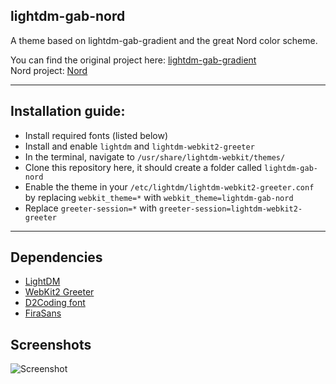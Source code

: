 ## lightdm-gab-nord
A theme based on lightdm-gab-gradient and the great Nord color scheme.

You can find the original project here: [lightdm-gab-gradient](https://github.com/GabrielTenma/lightdm-gab-gradient)  
Nord project: [Nord](https://github.com/arcticicestudio/nord)
***
## Installation guide:

* Install required fonts (listed below)
* Install and enable `lightdm` and `lightdm-webkit2-greeter`
* In the terminal, navigate to `/usr/share/lightdm-webkit/themes/`
* Clone this repository here, it should create a folder called `lightdm-gab-nord`
* Enable the theme in your `/etc/lightdm/lightdm-webkit2-greeter.conf` by replacing `webkit_theme=*` with `webkit_theme=lightdm-gab-nord`
* Replace `greeter-session=*` with `greeter-session=lightdm-webkit2-greeter`

***
## Dependencies
* [LightDM](https://www.archlinux.org/packages/extra/x86_64/lightdm/)
* [WebKit2 Greeter](https://www.archlinux.org/packages/community/x86_64/lightdm-webkit2-greeter/)
* [D2Coding font](https://github.com/naver/d2codingfont)
* [FiraSans](https://fonts.google.com/specimen/Fira+Sans)
## Screenshots
![Screenshot](https://i.imgur.com/2qhsdTs.png "Demo screenshot")
